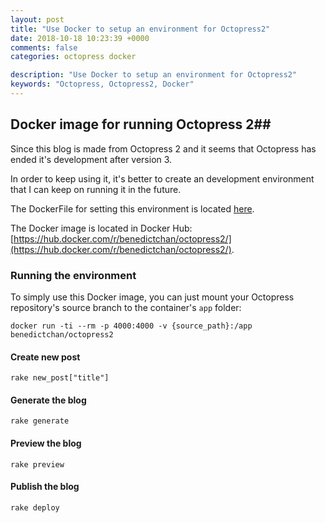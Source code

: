 ```yaml
---
layout: post
title: "Use Docker to setup an environment for Octopress2"
date: 2018-10-18 10:23:39 +0000
comments: false
categories: octopress docker

description: "Use Docker to setup an environment for Octopress2"
keywords: "Octopress, Octopress2, Docker"
---
```


## Docker image for running Octopress 2##

Since this blog is made from Octopress 2 and it seems that Octopress has ended it's development after version 3.

In order to keep using it, it's better to create an development environment that I can keep on running it in the future.

The DockerFile for setting this environment is located [here](https://github.com/benedict-chan/dockers/tree/master/octopress2).

The Docker image is located in Docker Hub: [https://hub.docker.com/r/benedictchan/octopress2/](https://hub.docker.com/r/benedictchan/octopress2/).

### Running the environment ###

To simply use this Docker image, you can just mount your Octopress repository's source branch to the container's `app` folder:

`docker run -ti --rm -p 4000:4000 -v {source_path}:/app benedictchan/octopress2 `

<!-- more -->

#### Create new post ####

`rake new_post["title"]`

#### Generate the blog ####

`rake generate`

#### Preview the blog ####

`rake preview`

#### Publish the blog ####
`rake deploy`
